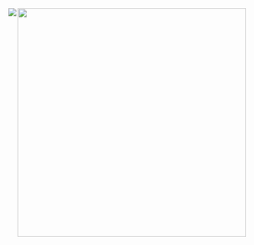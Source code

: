 <!--
**HoveringGoat/HoveringGoat** is a ✨ _special_ ✨ repository because its `README.md` (this file) appears on your GitHub profile.

Here are some ideas to get you started:

- 🔭 I’m currently working on ...
- 🌱 I’m currently learning ...
- 👯 I’m looking to collaborate on ...
- 🤔 I’m looking for help with ...
- 💬 Ask me about ...
- 📫 How to reach me: ...
- 😄 Pronouns: ...
- ⚡ Fun fact: ...

<img align="center" src="https://github-readme-stats.vercel.app/api?username=hoveringgoat&count_private=true" />
-->
<img align="top" width = "460" src="https://github-readme-stats.vercel.app/api/wakatime?username=HoveringGoat" />

<img align="Left" src="https://github-readme-stats.vercel.app/api/top-langs/?username=hoveringgoat&exclude_repo=FlabbyBird&hide=css" />

